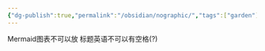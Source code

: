 ```yaml
---
{"dg-publish":true,"permalink":"/obsidian/nographic/","tags":["garden"],"updated":"2025-03-17T21:34:58.901+08:00"}
---
```


Mermaid图表不可以放
标题英语不可以有空格(?)